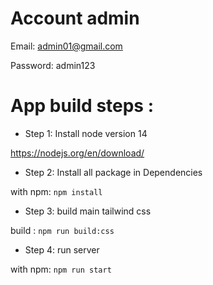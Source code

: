 # Account admin
Email: admin01@gmail.com 


Password: admin123
# App build steps :


 - Step 1: Install node version 14

https://nodejs.org/en/download/

- Step 2: Install all package in Dependencies

with npm: `npm install`

- Step 3: build main tailwind css 

build : `npm run build:css`

- Step 4: run server

with npm: `npm run start`



